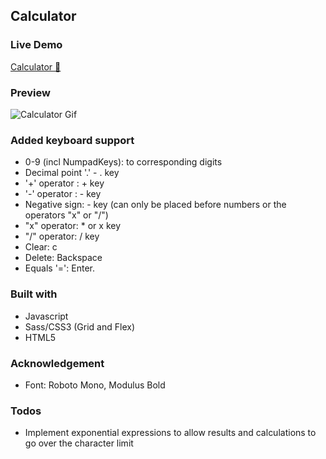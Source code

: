 ## Calculator  


### Live Demo
[Calculator 🧮](https://sorphil.github.io/calculator-web/)   

### Preview
![Calculator Gif](https://media.giphy.com/media/RJHMGOkCYEbABC0keq/giphy.gif)  

### Added keyboard support
 - 0-9 (incl NumpadKeys): to corresponding digits
 - Decimal point '.' - . key
 - '+' operator : + key
 -  '-' operator : - key
 - Negative sign: - key (can only be placed before numbers or the operators "x" or "/")
 - "x" operator: * or x key
 - "/" operator: / key
 - Clear: c
 - Delete:  Backspace
 - Equals '=':  Enter.  

### Built with
- Javascript
- Sass/CSS3 (Grid and Flex)
- HTML5

### Acknowledgement
- Font: Roboto Mono, Modulus Bold

### Todos
- Implement exponential expressions to allow results and calculations to go over the character limit 

